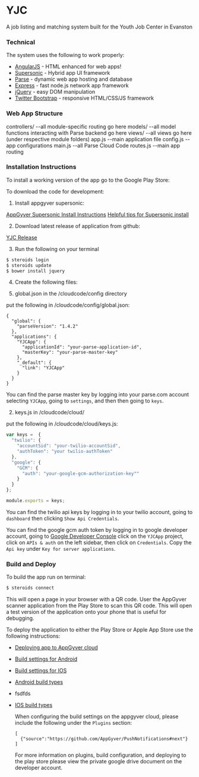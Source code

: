 # YJC

A job listing and matching system built for the Youth Job Center in Evanston


### Technical

The system uses the following to work properly:

* [AngularJS](https://angularjs.org/) - HTML enhanced for web apps!
* [Supersonic](http://www.appgyver.com/supersonic/ui) - Hybrid app UI framework
* [Parse](https://parse.com/) - dynamic web app hosting and database
* [Express](http://expressjs.com/) - fast node.js network app framework
* [jQuery](https://jquery.com/) - easy DOM manipulation
* [Twitter Bootstrap](http://getbootstrap.com/) - responsive HTML/CSS/JS framework


### Web App Structure

  controllers/   --all module-specific routing go here
  models/    --all model functions interacting with Parse backend go here
	views/    --all views go here (under respective module folders)
	app.js    --main application file
	config.js    --app configurations
	main.js    --all Parse Cloud Code
	routes.js    --main app routing
	
### Installation Instructions

  To install a working version of the app go to the Google Play Store:
  
  [YJC]:https://play.google.com/store/apps/details?id=com.yjc.yjcapp.playstore&hl=en

  To download the code for development:

  1. Install appgyver supersonic:
  
  [AppGyver Supersonic Install Instructions](https://academy.appgyver.com/installwizard)
  [Helpful tips for Supersonic install](http://www.cs.northwestern.edu/academics/courses/394/steroids-setup-tips.php)
 
  2. Download latest release of application from github:
  
  [YJC Release](https://github.com/eecs394-spr15/YJCApp/releases)
  
  3. Run the following on your terminal
  
  ```sh
  $ steroids login
  $ steroids update
  $ bower install jquery
  ```

  4. Create the following files:
  
  1. global.json in the /cloudcode/config directory
  
  put the following in /cloudcode/config/global.json:

  ```
  {
    "global": {
      "parseVersion": "1.4.2"
    },
    "applications": {
      "YJCApp": {
        "applicationId": "your-parse-application-id",
        "masterKey": "your-parse-master-key"
      },
      "_default": {
        "link": "YJCApp"
      }
    }
  }
  ```
  
  You can find the parse master key by logging into your parse.com account selecting `YJCApp`, going to `settings`, and then then going to `keys`.
  
  2. keys.js in /cloudcode/cloud/
  
  put the following in /cloudcode/cloud/keys.js:

  ```javascript
  var keys =  {
    "twilio": {
      "accountSid": "your-twilio-accountSid",
      "authToken": "your twilio-authToken"
    },
    "google": {
      "GCM": {
        "auth": "your-google-gcm-authorization-key""
      }
    }
  };

  module.exports = keys;
  ```
  
  You can find the twilio api keys by logging in to your twilio account, going to `dashboard` then clicking `Show Api Credentials`.
  
  You can find the google gcm auth token by logging in to google developer account, going to [Google Developer Console](https://console.developers.google.com/) click on the `YJCApp` project, click on `APIs & auth` on the left sidebar, then click on `Credentials`. Copy the `Api key` under `Key for server applications`.
  
### Build and Deploy

  To build the app run on terminal:
  
  ```sh
  $ steroids connect
  ```
  
  This will open a page in your browser with a QR code. User the AppGyver scanner application from the Play Store to scan this QR code. This will open a test version of the application onto your phone that is useful for debugging.
  
  
  To deploy the application to either the Play Store or Apple App Store use the following instructions:
  
* [Deploying app to AppGyver cloud](http://docs.appgyver.com/tooling/build-service/build-settings/)
* [Build settings for Android](http://docs.appgyver.com/tooling/build-service/build-settings/build-settings-for-android/)
* [Build settings for IOS](http://docs.appgyver.com/tooling/build-service/build-settings/build-settings-for-ios/)
* [Android build types](http://docs.appgyver.com/tooling/build-service/build-settings/android-build-types/)
* fsdfds
* [IOS build types](http://docs.appgyver.com/tooling/build-service/build-settings/ios-build-types/)
  
  When configuring the build settings on the appgyver cloud, please include the following under the `Plugins` section:
  
  ```
  [
    {"source":"https://github.com/AppGyver/PushNotifications#next"}
  ]
  ```
  
  
  For more information on plugins, build configuration, and deploying to the play store please view the private google drive document on the developer account.
  
  
